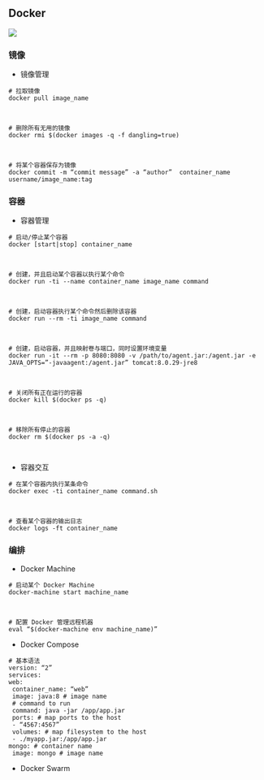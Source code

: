 





## Docker



![](https://coding.net/u/hoteam/p/Cache/git/raw/master/2017/6/1/WX20170703-131127.png)


### 镜像


- 镜像管理


```
# 拉取镜像
docker pull image_name



# 删除所有无用的镜像
docker rmi $(docker images -q -f dangling=true)



# 将某个容器保存为镜像
docker commit -m “commit message” -a “author”  container_name username/image_name:tag
```


### 容器


- 容器管理


```
# 启动/停止某个容器
docker [start|stop] container_name



# 创建，并且启动某个容器以执行某个命令
docker run -ti --name container_name image_name command



# 创建，启动容器执行某个命令然后删除该容器
docker run --rm -ti image_name command



# 创建，启动容器，并且映射卷与端口，同时设置环境变量
docker run -it --rm -p 8080:8080 -v /path/to/agent.jar:/agent.jar -e JAVA_OPTS=”-javaagent:/agent.jar” tomcat:8.0.29-jre8



# 关闭所有正在运行的容器
docker kill $(docker ps -q)



# 移除所有停止的容器
docker rm $(docker ps -a -q)



```

- 容器交互
```
# 在某个容器内执行某条命令
docker exec -ti container_name command.sh



# 查看某个容器的输出日志
docker logs -ft container_name

```


### 编排


- Docker Machine
```
# 启动某个 Docker Machine
docker-machine start machine_name



# 配置 Docker 管理远程机器
eval “$(docker-machine env machine_name)”

```
- Docker Compose
```
# 基本语法
version: “2”
services:
web:
 container_name: “web”
 image: java:8 # image name
 # command to run
 command: java -jar /app/app.jar
 ports: # map ports to the host
 - “4567:4567”
 volumes: # map filesystem to the host
 - ./myapp.jar:/app/app.jar
mongo: # container name
 image: mongo # image name
```


- Docker Swarm
